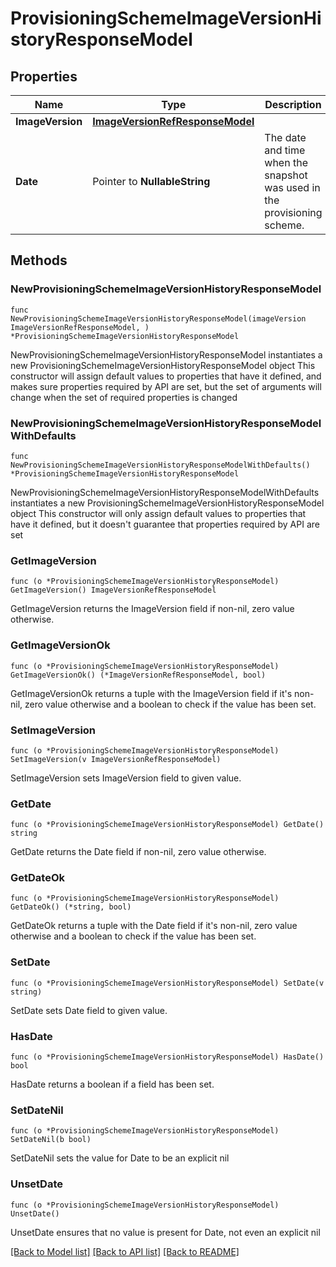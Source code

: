 # ProvisioningSchemeImageVersionHistoryResponseModel

## Properties

Name | Type | Description | Notes
------------ | ------------- | ------------- | -------------
**ImageVersion** | [**ImageVersionRefResponseModel**](ImageVersionRefResponseModel.md) |  | 
**Date** | Pointer to **NullableString** | The date and time when the snapshot was used in the provisioning scheme. | [optional] 

## Methods

### NewProvisioningSchemeImageVersionHistoryResponseModel

`func NewProvisioningSchemeImageVersionHistoryResponseModel(imageVersion ImageVersionRefResponseModel, ) *ProvisioningSchemeImageVersionHistoryResponseModel`

NewProvisioningSchemeImageVersionHistoryResponseModel instantiates a new ProvisioningSchemeImageVersionHistoryResponseModel object
This constructor will assign default values to properties that have it defined,
and makes sure properties required by API are set, but the set of arguments
will change when the set of required properties is changed

### NewProvisioningSchemeImageVersionHistoryResponseModelWithDefaults

`func NewProvisioningSchemeImageVersionHistoryResponseModelWithDefaults() *ProvisioningSchemeImageVersionHistoryResponseModel`

NewProvisioningSchemeImageVersionHistoryResponseModelWithDefaults instantiates a new ProvisioningSchemeImageVersionHistoryResponseModel object
This constructor will only assign default values to properties that have it defined,
but it doesn't guarantee that properties required by API are set

### GetImageVersion

`func (o *ProvisioningSchemeImageVersionHistoryResponseModel) GetImageVersion() ImageVersionRefResponseModel`

GetImageVersion returns the ImageVersion field if non-nil, zero value otherwise.

### GetImageVersionOk

`func (o *ProvisioningSchemeImageVersionHistoryResponseModel) GetImageVersionOk() (*ImageVersionRefResponseModel, bool)`

GetImageVersionOk returns a tuple with the ImageVersion field if it's non-nil, zero value otherwise
and a boolean to check if the value has been set.

### SetImageVersion

`func (o *ProvisioningSchemeImageVersionHistoryResponseModel) SetImageVersion(v ImageVersionRefResponseModel)`

SetImageVersion sets ImageVersion field to given value.


### GetDate

`func (o *ProvisioningSchemeImageVersionHistoryResponseModel) GetDate() string`

GetDate returns the Date field if non-nil, zero value otherwise.

### GetDateOk

`func (o *ProvisioningSchemeImageVersionHistoryResponseModel) GetDateOk() (*string, bool)`

GetDateOk returns a tuple with the Date field if it's non-nil, zero value otherwise
and a boolean to check if the value has been set.

### SetDate

`func (o *ProvisioningSchemeImageVersionHistoryResponseModel) SetDate(v string)`

SetDate sets Date field to given value.

### HasDate

`func (o *ProvisioningSchemeImageVersionHistoryResponseModel) HasDate() bool`

HasDate returns a boolean if a field has been set.

### SetDateNil

`func (o *ProvisioningSchemeImageVersionHistoryResponseModel) SetDateNil(b bool)`

 SetDateNil sets the value for Date to be an explicit nil

### UnsetDate
`func (o *ProvisioningSchemeImageVersionHistoryResponseModel) UnsetDate()`

UnsetDate ensures that no value is present for Date, not even an explicit nil

[[Back to Model list]](../README.md#documentation-for-models) [[Back to API list]](../README.md#documentation-for-api-endpoints) [[Back to README]](../README.md)


